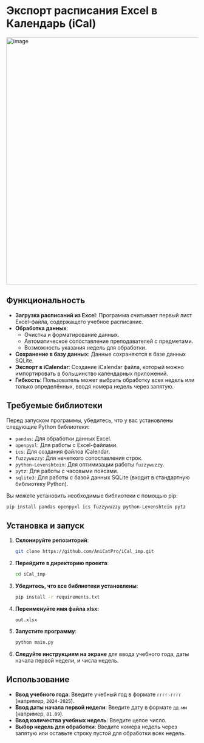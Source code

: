 # Экспорт расписания Excel в Календарь (iCal)

<img src="https://github.com/user-attachments/assets/20d33b30-8162-4653-b0bd-0ee846d56709" alt="image" width="650">

## Функциональность

- **Загрузка расписаний из Excel**: Программа считывает первый лист Excel-файла, содержащего учебное расписание.
- **Обработка данных**: 
  - Очистка и форматирование данных.
  - Автоматическое сопоставление преподавателей с предметами.
  - Возможность указания недель для обработки.
- **Сохранение в базу данных**: Данные сохраняются в базе данных SQLite.
- **Экспорт в iCalendar**: Создание iCalendar файла, который можно импортировать в большинство календарных приложений.
- **Гибкость**: Пользователь может выбрать обработку всех недель или только определённых, вводя номера недель через запятую.

## Требуемые библиотеки

Перед запуском программы, убедитесь, что у вас установлены следующие Python библиотеки:

- `pandas`: Для обработки данных Excel.
- `openpyxl`: Для работы с Excel-файлами.
- `ics`: Для создания файлов iCalendar.
- `fuzzywuzzy`: Для нечеткого сопоставления строк.
- `python-Levenshtein`: Для оптимизации работы `fuzzywuzzy`.
- `pytz`: Для работы с часовыми поясами.
- `sqlite3`: Для работы с базой данных SQLite (входит в стандартную библиотеку Python).

Вы можете установить необходимые библиотеки с помощью pip:

```bash
pip install pandas openpyxl ics fuzzywuzzy python-Levenshtein pytz
```

## Установка и запуск

1. **Склонируйте репозиторий**:
   ```bash
   git clone https://github.com/AniCatPro/iCal_imp.git
   ```

2. **Перейдите в директорию проекта**:
   ```bash
   cd iCal_imp
   ```

3. **Убедитесь, что все библиотеки установлены**:

   ```bash
   pip install -r requirements.txt
   ```

4. **Переименуйте имя файла xlsx:**

   ```
   out.xlsx
   ```

5. **Запустите программу**:
   ```bash
   python main.py
   ```

6. **Следуйте инструкциям на экране** для ввода учебного года, даты начала первой недели, и числа недель.

## Использование

- **Ввод учебного года**: Введите учебный год в формате `гггг-гггг` (например, `2024-2025`).
- **Ввод даты начала первой недели**: Введите дату в формате `дд.мм` (например, `01.09`).
- **Ввод количества учебных недель**: Введите целое число.
- **Выбор недель для обработки**: Введите номера недель через запятую или оставьте строку пустой для обработки всех недель.
